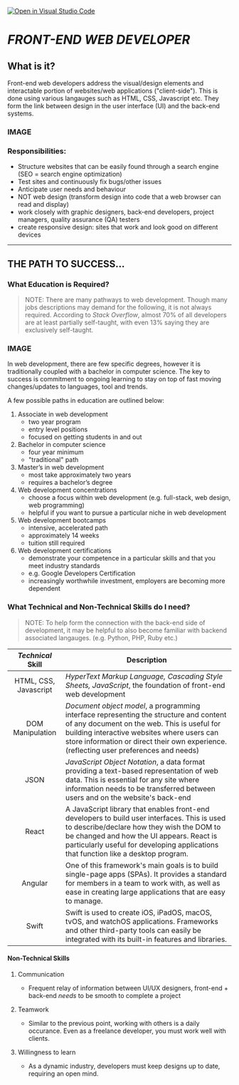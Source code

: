 [![Open in Visual Studio Code](https://classroom.github.com/assets/open-in-vscode-c66648af7eb3fe8bc4f294546bfd86ef473780cde1dea487d3c4ff354943c9ae.svg)](https://classroom.github.com/online_ide?assignment_repo_id=10086952&assignment_repo_type=AssignmentRepo)
# **_FRONT-END WEB DEVELOPER_**
## **What is it?**
Front-end web developers address the visual/design elements and interactable portion of websites/web applications ("client-side"). This is done using various langauges such as HTML, CSS, Javascript etc. They form the link between design in the user interface (UI) and the back-end systems. 

### IMAGE

### Responsibilities:
* Structure websites that can be easily found through a search engine (SEO = search engine optimization)
* Test sites and continuously fix bugs/other issues
* Anticipate user needs and behaviour 
* NOT web design (transform design into code that a web browser can read and display)
* work closely with graphic designers, back-end developers, project managers, quality assurance (QA) testers 
* create responsive design: sites that work and look good on different devices

***

## **THE PATH TO SUCCESS...**
### **What Education is Required?**
> NOTE: There are many pathways to web development. Though many jobs descriptions may demand for the following, it is not always required. According to _Stack Overflow_, almost 70% of all developers are at least partially self-taught, with even 13% saying they are exclusively self-taught. 

### IMAGE

In web development, there are few specific degrees, however it is traditionally coupled with a bachelor in computer science. The key to success is commitment to ongoing learning to stay on top of fast moving changes/updates to languages, tool and trends. 

A few possible paths in education are outlined below:

1) Associate in web development
    * two year program
    * entry level positions
    * focused on getting students in and out
2) Bachelor in computer science
    * four year minimum
    * "traditional" path
3) Master’s in web development 
    * most take approximately two years
    * requires a bachelor’s degree
4) Web development concentrations
    * choose a focus within web development (e.g. full-stack, web design, web programming) 
    * helpful if you want to pursue a particular niche in web development
5) Web development bootcamps
    * intensive, accelerated path
    * approximately 14 weeks
    * tuition still required
6) Web development certifications
    * demonstrate your competence in a particular skills and that you meet industry standards
    * e.g. Google Developers Certification
    * increasingly worthwhile investment, employers are becoming more dependent

### **What Technical and Non-Technical Skills do I need?**

> NOTE: To help form the connection with the back-end side of development, it may be helpful to also become familiar with backend associated langauges. (e.g. Python, PHP, Ruby etc.)

| *Technical* Skill     | Description                                                             
| :--------------------:|-------------------------------------------------------------------------
| HTML, CSS, Javascript | *HyperText Markup Language, Cascading Style Sheets, JavaScript*, the foundation of front-end web development                                 
| DOM Manipulation      | *Document object model*, a programming interface representing the structure and content of any document on the web. This is useful for building interactive websites where users can store information or direct their own experience. (reflecting user preferences and needs)                                                                            
| JSON                  | *JavaScript Object Notation*, a data format providing a text-based representation of web data. This is essential for any site where information needs to be transferred between users and on the website's back-end
| React                 | A JavaScript library that enables front-end developers to build user interfaces. This is used to describe/declare how they wish the DOM to be changed and how the UI appears. React is particularly useful for developing applications that function like a desktop program.
| Angular               | One of this framework's main goals is to build single-page apps (SPAs). It provides a standard for members in a team to work with, as well as ease in creating large applications that are easy to manage. 
| Swift                 | Swift is used to create iOS, iPadOS, macOS, tvOS, and watchOS applications. Frameworks and other third-party tools can easily be integrated with its built-in features and libraries.

#### **Non-Technical Skills**

1) Communication 
    * Frequent relay of information between UI/UX designers, front-end + back-end *needs* to be smooth to complete a project

2) Teamwork
    * Similar to the previous point, working with others is a daily occurance. Even as a freelance developer, you must work well with clients.

3) Willingness to learn 
    * As a dynamic industry, developers must keep designs up to date, requiring an open mind. 
